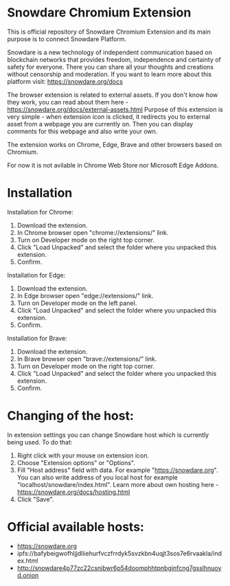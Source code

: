 # Snowdare Chromium Extension

This is official repository of Snowdare Chromium Extension and its main purpose is to connect Snowdare Platform.

Snowdare is a new technology of independent communication based on blockchain networks that provides freedom, independence and certainty of safety for everyone. There you can share all your thoughts and creations without censorship and moderation. If you want to learn more about this platform visit:
https://snowdare.org/docs


The browser extension is related to external assets. If you don't know how they work, you can read about them here - https://snowdare.org/docs/external-assets.html
Purpose of this extension is very simple - when extension icon is clicked, it redirects you to external asset from a webpage you are currently on. Then you can display comments for this webpage and also write your own.

The extension works on Chrome, Edge, Brave and other browsers based on Chromium.

For now it is not avilable in Chrome Web Store nor Microsoft Edge Addons.

# Installation

Installation for Chrome:
1. Download the extension.
2. In Chrome browser open "chrome://extensions/" link.
3. Turn on Developer mode on the right top corner.
4. Click "Load Unpacked" and select the folder where you unpacked this extension.
5. Confirm.

Installation for Edge:
1. Download the extension.
2. In Edge browser open "edge://extensions/" link.
3. Turn on Developer mode on the left panel.
4. Click "Load Unpacked" and select the folder where you unpacked this extension.
5. Confirm.

Installation for Brave:
1. Download the extension.
2. In Brave browser open "brave://extensions/" link.
3. Turn on Developer mode on the right top corner.
4. Click "Load Unpacked" and select the folder where you unpacked this extension.
5. Confirm.

# Changing of the host:
In extension settings you can change Snowdare host which is currently being used. To do that:
1. Right click with your mouse on extension icon.
2. Choose "Extension options" or "Options".
3. Fill "Host address" field with data. For example "https://snowdare.org".
You can also write address of you local host for example "localhost/snowdare/index.html". Learn more about own hosting here - https://snowdare.org/docs/hosting.html
4. Click "Save".

# Official available hosts:
- https://snowdare.org
- ipfs://bafybeigwofhljjdliiehurfvczfrrdyk5svzkbn4uqjt3sos7e6rvaakla/index.html
- http://snowdare4p77zc22csnibwr6p54doomphhtpnbginfcng7gsslhnuoyd.onion
